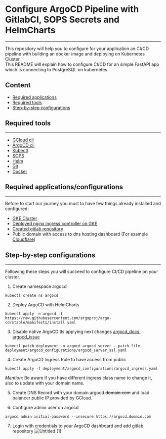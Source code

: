 # Configure ArgoCD Pipeline with GitlabCI, SOPS Secrets and HelmCharts

---
This repository will help you to configure for your application an CI/CD pipeline with building an docker image and deploying on Kubernetes Cluster.\
This README will explain how to configure CI/CD for an simple FastAPI app which is connecting to PostgreSQL on kubernetes.

## Content

- [Required applications](#required-applications)
- [Required tools](#required-tools)
- [Step-by-step configurations](#step-by-step-configurations)
## Required tools

---
- [GCloud cli](https://cloud.google.com/sdk/docs/install)
- [ArgoCD cli](https://argo-cd.readthedocs.io/en/stable/cli_installation/)
- [Kubectl](https://kubernetes.io/docs/tasks/tools/)
- [SOPS](https://github.com/getsops/sops)
- [Helm](https://helm.sh/docs/intro/install/)
- [Git](https://git-scm.com/book/en/v2/Getting-Started-Installing-Git)
- [Docker](https://docs.docker.com/engine/install/)

## Required applications/configurations

---
Before to start our journey you must to have few things already installed and configured: 
 - [GKE Cluster](https://cloud.google.com/kubernetes-engine/?utm_source=google&utm_medium=cpc&utm_campaign=emea-emea-all-en-dr-bkws-all-all-trial-e-gcp-1707574&utm_content=text-ad-none-any-DEV_c-CRE_502312525177-ADGP_Hybrid+%7C+BKWS+-+EXA+%7C+Txt+-+Containers+-+Kubernetes+Engine+-+v3-KWID_43700060411698406-kwd-920676122-userloc_1009991&utm_term=KW_gke-NET_g-PLAC_&&gad_source=1&gclid=CjwKCAiAibeuBhAAEiwAiXBoJBRgCfPA_TJHT81axDZlpDFq5GbReP6GjQN9MDVzlaL2C7g4QAnTixoCrqoQAvD_BwE&gclsrc=aw.ds&hl=en)
 - [Deployed nginx ingress controller on GKE](https://blog.thecloudside.com/deploying-public-private-nginx-ingress-controllers-with-http-s-loadbalancer-in-gke-dcf894197fb7)
 - [Created gitlab repository](https://gitlab.com/)
 - Public domain with access to dns hosting dashboard (For example [Cloudflare](https://www.cloudflare.com/))

## Step-by-step configurations

---
Following these steps you will succeed to configure CI/CD pipeline on your cluster.
1. Create namespace argocd
```
kubectl create ns argocd
```
2. Deploy ArgoCD with HelmCharts
```
kubectl apply -n argocd -f https://raw.githubusercontent.com/argoproj/argo-cd/stable/manifests/install.yaml
```
3. Disable native ArgoCD tls applying next changes [argocd_docs](https://github.com/argoproj/argo-cd/issues/2953#issuecomment-643042447), [argocd_issue](https://argo-cd.readthedocs.io/en/stable/operator-manual/ingress/)
```
kubectl patch deployment -n argocd argocd-server --patch-file deployment/argocd_configurations/argocd_server_ssl.yaml
```
4. Create ArgoCD Ingress Rule to have access from public
```
kubectl apply -f deployment/argocd_configurations/argocd_ingress.yaml
```
_Mention_: Be aware if you have different ingress class name to change it, also to update with your domain name.

5. Create DNS Record with your domain argocd.~~domain.com~~ and load balancer public IP provided by GCloud.

6. Configure admin user on argocd
```
argocd admin initial-password --insecure https://argocd.domain.com
```
7. Login with credentials to your ArgoCD dashboard and add gitlab repository
![Untitled (1)](https://github.com/golaneduard/argocd_sops/assets/45820611/75910ac3-55af-4266-9fbb-66d134dd7056)
